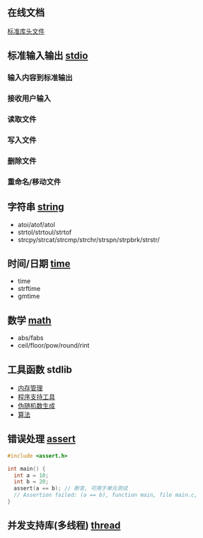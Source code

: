 ## 在线文档

[标准库头文件](https://zh.cppreference.com/w/c/header)

## 标准输入输出 [stdio](https://zh.cppreference.com/w/c/io)

### 输入内容到标准输出

### 接收用户输入

### 读取文件

### 写入文件

### 删除文件

### 重命名/移动文件

## 字符串 [string](https://zh.cppreference.com/w/c/string/byte)

- atoi/atof/atol
- strtol/strtoul/strtof
- strcpy/strcat/strcmp/strchr/strspn/strpbrk/strstr/

## 时间/日期 [time](https://zh.cppreference.com/w/c/chrono)

- time
- strftime
- gmtime

## 数学 [math](https://zh.cppreference.com/w/c/numeric/math)

- abs/fabs
- ceil/floor/pow/round/rint

## 工具函数 stdlib

- [内存管理](https://zh.cppreference.com/w/c/memory)
- [程序支持工具](https://zh.cppreference.com/w/c/program)
- [伪随机数生成](https://zh.cppreference.com/w/c/numeric/random)
- [算法](https://zh.cppreference.com/w/c/algorithm)

## 错误处理 [assert](https://zh.cppreference.com/w/c/error)

```c
#include <assert.h>

int main() {
  int a = 10;
  int b = 20;
  assert(a == b); // 断言, 可用于单元测试
  // Assertion failed: (a == b), function main, file main.c,
}
```

## 并发支持库(多线程) [thread](https://zh.cppreference.com/w/c/thread)
